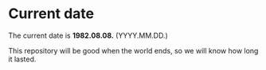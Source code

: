 # Current date

The current date is **1982.08.08.** (YYYY.MM.DD.)

This repository will be good when the world ends, so we will know how long it lasted.